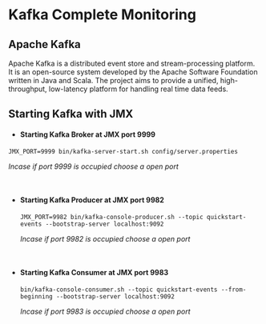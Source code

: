 # **Kafka Complete Monitoring**

## Apache Kafka

Apache Kafka is a distributed event store and stream-processing platform. It is an open-source system developed by the Apache Software Foundation written in Java and Scala. The project aims to provide a unified, high-throughput, low-latency platform for handling real time data feeds.



## Starting Kafka with JMX

- #### Starting Kafka Broker at JMX port 9999
```
JMX_PORT=9999 bin/kafka-server-start.sh config/server.properties
```
  *Incase if port 9999 is occupied choose a open port*

&nbsp;


- #### Starting Kafka Producer at JMX port 9982
  ```
  JMX_PORT=9982 bin/kafka-console-producer.sh --topic quickstart-events --bootstrap-server localhost:9092
  ```
  *Incase if port 9982 is occupied choose a open port*

&nbsp;


- #### Starting Kafka Consumer at JMX port 9983
  ```
  bin/kafka-console-consumer.sh --topic quickstart-events --from-beginning --bootstrap-server localhost:9092

  ```
  *Incase if port 9983 is occupied choose a open port*

